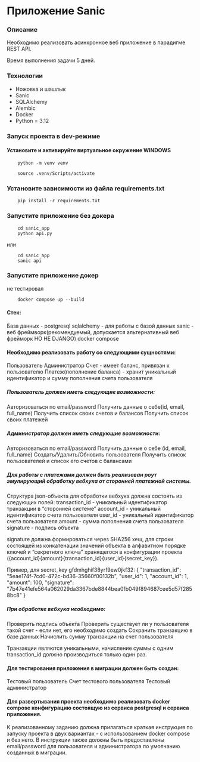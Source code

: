 # Приложение Sanic

### Описание
Необходимо реализовать асинхронное веб приложение в парадигме REST API.

Время выполнения задачи 5 дней.


### Технологии
* Ножовка и шашлык
* Sanic
* SQLAlchemy
* Alembic
* Docker
* Python = 3.12

### Запуск проекта в dev-режиме

#### Установите и активируйте виртуальное окружение WINDOWS
```
    python -m venv venv
```
```
    source .venv/Scripts/activate
```
### Установите зависимости из файла requirements.txt
```
    pip install -r requirements.txt
```
### Запустите приложение без докера
```
    cd sanic_app
    python api.py
``` 
или
```
    cd sanic_app
    sanic api
```
### Запустите приложение докер
не тестировал
```
    docker compose up --build
```


#### Стек:
База данных - postgresql
sqlalchemy - для работы с базой данных
sanic - веб фреймворк(рекомендуемый, допускается альтернативный веб фрейморк НО НЕ DJANGO)
docker compose


#### Необходимо реализовать работу со следующими сущностями:
Пользователь
Администратор
Счет - имеет баланс, привязан к пользователю
Платеж(пополнение баланса) - хранит уникальный идентификатор и сумму пополнения счета пользователя

##### Пользователь должен иметь следующие возможности:
Авторизоваться по email/password
Получить данные о себе(id, email, full_name)
Получить список своих счетов и балансов
Получить список своих платежей

##### Администратор должен иметь следующие возможности:
Авторизоваться по email/password
Получить данные о себе (id, email, full_name)
Создать/Удалить/Обновить пользователя
Получить список пользователей и список его счетов с балансами

##### Для работы с платежами должен быть реализован роут эмулирующий обработку вебхука от сторонней платежной системы.
Структура json-объекта для обработки вебхука должна состоять из следующих полей:
transaction_id - уникальный идентификатор транзакции в “сторонней системе”
account_id - уникальный идентификатор счета пользователя
user_id - уникальный идентификатор счета пользователя
amount - сумма пополнения счета пользователя
signature - подпись объекта

signature должна формироваться через SHA256 хеш, для строки состоящей из конкатенации значений объекта в алфавитном порядке ключей и “секретного ключа” хранящегося в конфигурации проекта ({account_id}{amount}{transaction_id}{user_id}{secret_key}). 

Пример, для secret_key gfdmhghif38yrf9ew0jkf32:
{
  "transaction_id": "5eae174f-7cd0-472c-bd36-35660f00132b",
  "user_id": 1,
  "account_id": 1,
  "amount": 100,
  "signature": "7b47e41efe564a062029da3367bde8844bea0fb049f894687cee5d57f2858bc8"
}

##### При обработке вебхука необходимо:
Проверить подпись объекта
Проверить существует ли у пользователя такой счет - если нет, его необходимо создать
Сохранить транзакцию в базе данных
Начислить сумму транзакции на счет пользователя

Транзакции являются уникальными, начисление суммы с одним transaction_id должно производиться только один раз.

#### Для тестирования приложения в миграции должен быть создан:
Тестовый пользователь
Счет тестового пользователя
Тестовый администратор

#### Для развертывания проекта необходимо реализовать docker compose конфигурацию состоящую из сервиса postgresql и сервиса приложения.
К реализованному заданию должна прилагаться краткая инструкция по запуску проекта в двух вариантах - с использованием docker compose и без него. В инструкции также должны быть предоставлены email/password для пользователя и администратора по умолчанию созданных в миграции.

